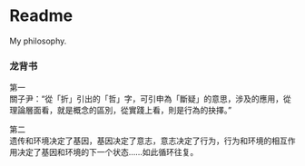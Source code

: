 # Readme
My philosophy.

### 龙背书

第一<br />
關子尹：“從「折」引出的「哲」字，可引申為「斷疑」的意思，涉及的應用，從理論層面看，就是概念的區別，從實踐上看，則是行為的抉擇。”

第二<br />
遗传和环境决定了基因，基因决定了意志，意志决定了行为，行为和环境的相互作用决定了基因和环境的下一个状态……如此循环往复。
